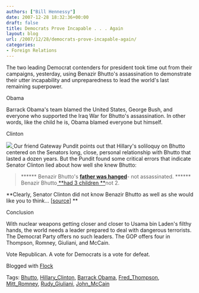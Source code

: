 ```yaml
---
authors: ["Bill Hennessy"]
date: 2007-12-28 18:32:36+00:00
draft: false
title: Democrats Prove Incapable . . . Again
layout: blog
url: /2007/12/28/democrats-prove-incapable-again/
categories:
- Foreign Relations
---
```


The two leading Democrat contenders for president took time out from their campaigns, yesterday, using Benazir Bhutto's assassination to demonstrate their utter incapability and unpreparedness to lead the world's last remaining superpower.

Obama

Barrack Obama's team blamed the United States, George Bush, and everyone who supported the Iraq War for Bhutto's assassination. In other words, like the child he is, Obama blamed everyone but himself. 

Clinton

[![](https://bp1.blogger.com/_L6pDyjqqsvY/R3UoZr4wgXI/AAAAAAAAKGg/Iot-DfQUP9s/s400/clinton+bhutto.JPG)
](https://gatewaypundit.blogspot.com/)Our friend Gateway Pundit points out that Hillary's soliloquy on Bhutto centered on the Senators long, close, personal relationship with Bhutto that lasted a dozen years. But the Pundit found some critical errors that indicate Senator Clinton lied about how well she knew Bhutto:



> ****** Benazir Bhutto's [**father was hanged**](https://abcnews.go.com/International/wireStory?id=4057869)- not assassinated.
****** Benazir Bhutto[ **had 3 children **](https://66.218.69.11/search/cache?ei=UTF-8&p=benazir+bhutto+three+children&y=Search&fr=yfp-t-501&u=en.wikipedia.org/wiki/Benazir_Bhutto&w=benazir+bhutto+three+children+child+childhood&d=c2r95rXiQAXS&icp=1&.intl=us)not 2.

**Clearly, Senator Clinton did not know Benazir Bhutto as well as she would like you to think... [[source](https://gatewaypundit.blogspot.com/2007/12/hillarys-big-flub-on-buddy-bhutto.html)]
**


Conclusion

With nuclear weapons getting closer and closer to Usama bin Laden's filthy hands, the world needs a leader prepared to deal with dangerous terrorists. The Democrat Party offers no such leaders. The GOP offers four in Thompson, Romney, Giuliani, and McCain. 

Vote Republican. A vote for Democrats is a vote for defeat.


Blogged with [Flock](https://www.flock.com/blogged-with-flock)

Tags: [Bhutto](https://technorati.com/tag/Bhutto), [Hillary_Clinton](https://technorati.com/tag/Hillary_Clinton), [ Barrack Obama](https://technorati.com/tag/%20Barrack%20Obama), [ Fred_Thompson](https://technorati.com/tag/%20Fred_Thompson), [ Mitt_Romney](https://technorati.com/tag/%20Mitt_Romney), [Rudy_Giuliani](https://technorati.com/tag/Rudy_Giuliani), [John_McCain](https://technorati.com/tag/John_McCain)
